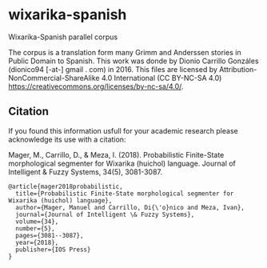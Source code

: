 # wixarika-spanish
Wixarika-Spanish parallel corpus

The corpus is a translation form many Grimm and Anderssen stories in Public Domain to Spanish. This work was donde by Dionio Carrillo Gonzáles (dionico94 [-at-] gmail . com) in 2016. This files are licensed by Attribution-NonCommercial-ShareAlike 4.0 International (CC BY-NC-SA 4.0) https://creativecommons.org/licenses/by-nc-sa/4.0/.

## Citation

If you found this information usfull for your academic research please acknowledge its use with a citation:

Mager, M., Carrillo, D., & Meza, I. (2018). Probabilistic Finite-State morphological segmenter for Wixarika (huichol) language. Journal of Intelligent & Fuzzy Systems, 34(5), 3081-3087.

```
@article{mager2018probabilistic,
  title={Probabilistic Finite-State morphological segmenter for Wixarika (huichol) language},
  author={Mager, Manuel and Carrillo, Di{\'o}nico and Meza, Ivan},
  journal={Journal of Intelligent \& Fuzzy Systems},
  volume={34},
  number={5},
  pages={3081--3087},
  year={2018},
  publisher={IOS Press}
}
```

